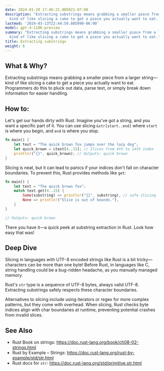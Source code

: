 ```yaml
---
date: 2024-01-20 17:46:21.805021-07:00
description: "Extracting substrings means grabbing a smaller piece from a larger string\u2014\
  kind of like slicing a cake to get a piece you actually want to eat. Programmers\u2026"
lastmod: '2024-03-13T22:44:59.885990-06:00'
model: gpt-4-1106-preview
summary: "Extracting substrings means grabbing a smaller piece from a larger string\u2014\
  kind of like slicing a cake to get a piece you actually want to eat."
title: Extracting substrings
weight: 6
---
```


## What & Why?

Extracting substrings means grabbing a smaller piece from a larger string—kind of like slicing a cake to get a piece you actually want to eat. Programmers do this to pluck out data, parse text, or simply break down information for easier handling.

## How to:

Let's get our hands dirty with Rust. Imagine you've got a string, and you want a specific part of it. You can use slicing `&str[start..end]` where `start` is where you begin, and `end` is where you stop.

```Rust
fn main() {
    let text = "The quick brown fox jumps over the lazy dog";
    let quick_brown = &text[4..15]; // Slices from 4th to 14th index
    println!("{}", quick_brown); // Outputs: quick brown
}
```

Slicing is neat, but it can lead to panics if your indices don't fall on character boundaries. To prevent this, Rust provides methods like `get`:

```Rust
fn main() {
    let text = "The quick brown fox";
    match text.get(4..15) {
        Some(substring) => println!("{}", substring), // safe slicing
        None => println!("Slice is out of bounds."),
    }
}

// Outputs: quick brown
```

There you have it—a quick peek at substring extraction in Rust. Look how easy that was!

## Deep Dive

Slicing in languages with UTF-8 encoded strings like Rust is a bit tricky—characters can be more than one byte! Before Rust, in languages like C, string handling could be a bug-ridden headache, as you manually managed memory.

Rust's `str` type is a sequence of UTF-8 bytes, always valid UTF-8. Extracting substrings safely respects these character boundaries.

Alternatives to slicing include using iterators or regex for more complex patterns, but they come with overhead. When slicing, Rust checks byte indices align with char boundaries at runtime, preventing potential crashes from invalid slices.

## See Also

- Rust Book on strings: https://doc.rust-lang.org/book/ch08-02-strings.html
- Rust by Example – Strings: https://doc.rust-lang.org/rust-by-example/std/str.html
- Rust docs for `str`: https://doc.rust-lang.org/std/primitive.str.html
